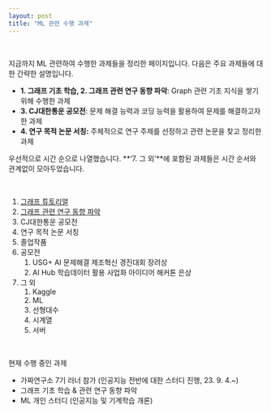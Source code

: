 ```yaml
---
layout: post
title: "ML 관련 수행 과제"
---
```


<br>

지금까지 ML 관련하여 수행한 과제들을 정리한 페이지입니다. 다음은 주요 과제들에 대한 간략한 설명입니다.

- **1. 그래프 기초 학습,  2. 그래프 관련 연구 동향 파악**: Graph 관련 기초 지식을 쌓기 위해 수행한 과제
- **3. CJ대한통운 공모전**: 문제 해결 능력과 코딩 능력을 활용하여 문제를 해결하고자 한 과제
- **4. 연구 목적 논문 서칭:** 주체적으로 연구 주제를 선정하고 관련 논문을 찾고 정리한 과제

우선적으로 시간 순으로 나열했습니다.  **‘7. 그 외’**에 포함된 과제들은 시간 순서와 관계없이 모아두었습니다.

<br>

1. [그래프 튜토리얼](https://suhwanmylife.github.io/%EA%B7%B8%EB%9E%98%ED%94%84-%ED%8A%9C%ED%86%A0%EB%A6%AC%EC%96%BC/)
2. [그래프 관련 연구 동향 파악](https://suhwanmylife.github.io/%EA%B7%B8%EB%9E%98%ED%94%84-%EA%B4%80%EB%A0%A8-%EB%85%BC%EB%AC%B8-%ED%9B%91%EC%96%B4%EB%B3%B4%EA%B8%B0-(%EA%B7%B8%EB%9E%98%ED%94%84-%EC%98%A4%EB%A7%88%EC%B9%B4%EC%84%B8)/)
3. CJ대한통운 공모전
4. 연구 목적 논문 서칭
5. 졸업작품
6. 공모전
    1. USG+ AI 문제해결 제조혁신 경진대회 장려상
    2. AI Hub 학습데이터 활용 사업화 아이디어 해커톤 은상
7. 그 외
    1. Kaggle
    2. ML
    3. 선형대수
    4. 시계열
    5. 서버

<br>

현재 수행 중인 과제

- 가짜연구소 7기 러너 참가 (인공지능 전반에 대한 스터디 진행, 23. 9. 4.~)
- 그래프 기초 학습 & 관련 연구 동향 파악
- ML 개인 스터디 (인공지능 및 기계학습 개론)

